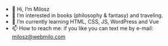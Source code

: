 - 👋 Hi, I’m Milosz
- 👀 I’m interested in books (philosophy & fantasy) and traveling.
- 🌱 I’m currently learning HTML, CSS, JS, WordPress and Vue
- 📫 How to reach me: if you like you can text me by e-mail: milosz@webmilo.com

<!---
Yurghan/Yurghan is a ✨ special ✨ repository because its `README.md` (this file) appears on your GitHub profile.
You can click the Preview link to take a look at your changes.
--->
